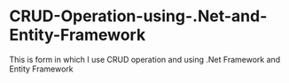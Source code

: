 # CRUD-Operation-using-.Net-and-Entity-Framework
This is form in which I use CRUD operation and using .Net Framework and Entity Framework
